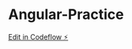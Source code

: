 # Angular-Practice

[Edit in Codeflow ⚡️](https://stackblitz.com/~/github.com/Dhinakaran-Git/Angular-Practice)